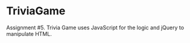 # TriviaGame
Assignment #5. Trivia Game uses JavaScript for the logic and jQuery to manipulate HTML. 
